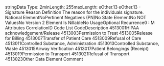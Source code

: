 

stringData Type: 2minLength: 255maxLength: 
eOther.13
eOther.13 - Signature Reason
Definition
The reason for the individuals signature.
National ElementNoPertinent Negatives (PN)No
State ElementNo
NOT ValuesNo
Version 2 Element
Is NillableNo
UsageOptional
Recurrence0 : M
Attributes
CorrelationID
Code List
CodeDescription
4513001HIPAA acknowledgement/Release
4513003Permission to Treat
4513005Release for Billing
4513007Transfer of Patient Care
4513009Refusal of Care
4513011Controlled Substance, Administration
4513013Controlled Substance, Waste
4513015Airway Verification
4513017Patient Belongings (Receipt)
4513019Permission to Transport
4513021Refusal of Transport
4513023Other
Data Element Comment